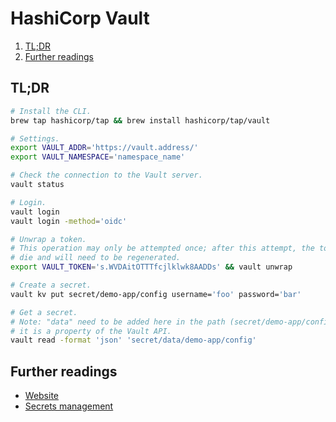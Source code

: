 # HashiCorp Vault

1. [TL;DR](#tldr)
1. [Further readings](#further-readings)

## TL;DR

```sh
# Install the CLI.
brew tap hashicorp/tap && brew install hashicorp/tap/vault

# Settings.
export VAULT_ADDR='https://vault.address/'
export VAULT_NAMESPACE='namespace_name'

# Check the connection to the Vault server.
vault status

# Login.
vault login
vault login -method='oidc'

# Unwrap a token.
# This operation may only be attempted once; after this attempt, the token will
# die and will need to be regenerated.
export VAULT_TOKEN='s.WVDAitOTTTfcjlklwk8AADDs' && vault unwrap

# Create a secret.
vault kv put secret/demo-app/config username='foo' password='bar'

# Get a secret.
# Note: "data" need to be added here in the path (secret/demo-app/config), as
# it is a property of the Vault API.
vault read -format 'json' 'secret/data/demo-app/config'
```

## Further readings

- [Website]
- [Secrets management]

<!--
  Reference
  ═╬═Time══
  -->

<!-- Knowledge base -->
[Secrets management]: secrets%20management.md

<!-- Upstream -->
[Website]: https://www.vaultproject.io/
